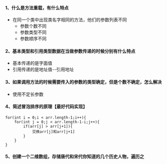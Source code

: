 #### 1、什么是方法重载，有什么特点

* 在同一个类中出现类名字相同的方法，他们的参数列表不同
  * 参数个数不同
  * 参数类型不同
  * 参数顺序不同

#### 2、基本类型和引用类型数据在当做参数传递的时候分别有什么特点

* 基本传递的是字面值
* 引用传递的是地址值--引用地址

#### 3、如果调用方法的时候需要传入的参数的类型确定，但是个数不确定，怎么解决

* 使用不定长参数

#### 4、简述冒泡排序的原理【最好代码实现】

```
for(int i = 0;i < arr.length-1;i++){
	for(int j = 0;j < arr.length-1-i;j++){
		if(arr[j] > arr[j+1]){
			交换arr[j]和arr[j+1]
		}
	}
}
```

#### 5、创建一个二维数组，存储唐代和宋代你知道的几个历史人物，遍历之
